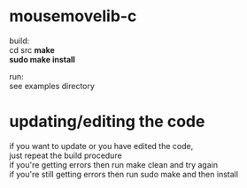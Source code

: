 # mousemovelib-c
build:\
cd src
**make**\
**sudo make install**

run:\
see examples directory

# updating/editing the code
if you want to update or you have edited the code,\
just repeat the build procedure\
if you're getting errors then run make clean and try again\
if you're still getting errors then run sudo make and then install
